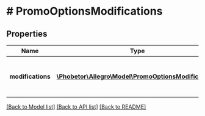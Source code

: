 # # PromoOptionsModifications

## Properties

Name | Type | Description | Notes
------------ | ------------- | ------------- | -------------
**modifications** | [**\Phobetor\Allegro\Model\PromoOptionsModification[]**](PromoOptionsModification.md) | Promo package modifications to be applied. | [optional]

[[Back to Model list]](../../README.md#models) [[Back to API list]](../../README.md#endpoints) [[Back to README]](../../README.md)
